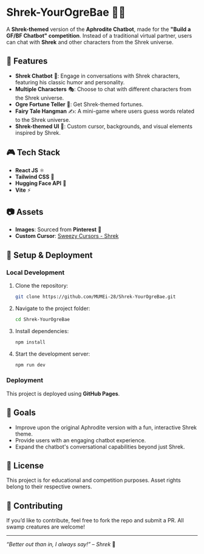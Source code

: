 # Shrek-YourOgreBae 🦴💚

A **Shrek-themed** version of the **Aphrodite Chatbot**, made for the **"Build a GF/BF Chatbot" competition**. Instead of a traditional virtual partner, users can chat with **Shrek** and other characters from the Shrek universe.

## 🌟 Features
- **Shrek Chatbot** 💬: Engage in conversations with Shrek characters, featuring his classic humor and personality.
- **Multiple Characters** 🎭: Choose to chat with different characters from the Shrek universe.
- **Ogre Fortune Teller** 🔮: Get Shrek-themed fortunes.
- **Fairy Tale Hangman** ✍️: A mini-game where users guess words related to the Shrek universe.
- **Shrek-themed UI** 🎨: Custom cursor, backgrounds, and visual elements inspired by Shrek.

## 🎮 Tech Stack
- **React JS** ⚛️
- **Tailwind CSS** 🎨
- **Hugging Face API** 🤖
- **Vite** ⚡

## 📷 Assets
- **Images**: Sourced from **Pinterest** 📌
- **Custom Cursor**: [Sweezy Cursors - Shrek](https://sweezy-cursors.com/cursor/shrek/#:~:text=Change%20your%20cursor%20to%20the%20Shrek%20cursor.%20Free,Chrome.%20Get%20the%20best%20custom%20mouse%20cursors%20here%21)

## 🚀 Setup & Deployment
### Local Development
1. Clone the repository:
   ```sh
   git clone https://github.com/MUMEi-28/Shrek-YourOgreBae.git
   ```
2. Navigate to the project folder:
   ```sh
   cd Shrek-YourOgreBae
   ```
3. Install dependencies:
   ```sh
   npm install
   ```
4. Start the development server:
   ```sh
   npm run dev
   ```

### Deployment
This project is deployed using **GitHub Pages**.

## 🎯 Goals
- Improve upon the original Aphrodite version with a fun, interactive Shrek theme.
- Provide users with an engaging chatbot experience.
- Expand the chatbot's conversational capabilities beyond just Shrek.

## 📜 License
This project is for educational and competition purposes. Asset rights belong to their respective owners.

## 💬 Contributing
If you’d like to contribute, feel free to fork the repo and submit a PR. All swamp creatures are welcome!

---
_“Better out than in, I always say!” – Shrek_ 💚

